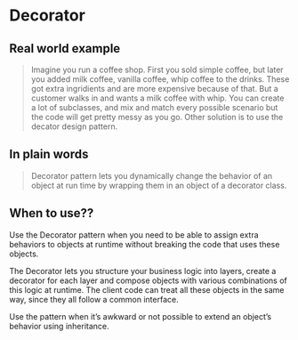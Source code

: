 # Decorator

## Real world example

> Imagine you run a coffee shop. First you sold simple coffee, but later you added milk coffee, vanilla coffee, whip coffee to the drinks. These got extra ingridients and are more expensive because of that. But a customer walks in and wants a milk coffee with whip. You can create a lot of subclasses, and mix and match every possible scenario but the code will get pretty messy as you go. Other solution is to use the decator design pattern.

## In plain words

> Decorator pattern lets you dynamically change the behavior of an object at run time by wrapping them in an object of a decorator class.

## When to use??

Use the Decorator pattern when you need to be able to assign extra behaviors to objects at runtime without breaking the code that uses these objects.

The Decorator lets you structure your business logic into layers, create a decorator for each layer and compose objects with various combinations of this logic at runtime. The client code can treat all these objects in the same way, since they all follow a common interface.

Use the pattern when it’s awkward or not possible to extend an object’s behavior using inheritance.
